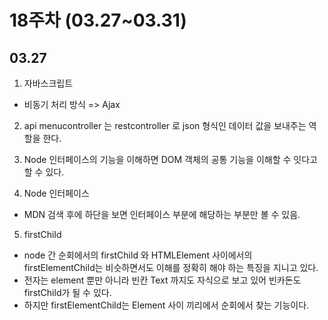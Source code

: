 # 18주차 (03.27~03.31)

## 03.27

1. 자바스크립트

- 비동기 처리 방식 => Ajax

2. api menucontroller 는 restcontroller 로 json 형식인 데이터 값을 보내주는 역할을 한다.

3. Node 인터페이스의 기능을 이해하면 DOM 객체의 공통 기능을 이해할 수 잇다고 할 수 있다.

4. Node 인터페이스

- MDN 검색 후에 하단을 보면 인터페이스 부분에 해당하는 부분만 볼 수 있음.

5. firstChild

- node 간 순회에서의 firstChild 와 HTMLElement 사이에서의 firstElementChild는 비슷하면서도 이해를 정확히 해야 하는 특징을 지니고 있다.
- 전자는 element 뿐만 아니라 빈칸 Text 까지도 자식으로 보고 있어 빈카돈도 firstChild가 될 수 있다.
- 하지만 firstElementChild는 Element 사이 끼리에서 순회에서 찾는 기능이다.
